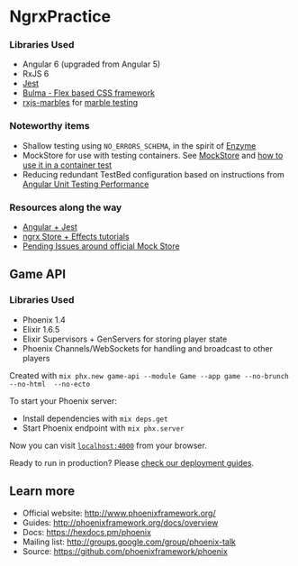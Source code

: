 # NgrxPractice

### Libraries Used

* Angular 6 (upgraded from Angular 5)
* RxJS 6
* [Jest](https://facebook.github.io/jest)
* [Bulma - Flex based CSS framework](https://bulma.io/)
* [rxjs-marbles](https://github.com/cartant/rxjs-marbles) for [marble testing](https://github.com/ReactiveX/rxjs/blob/master/doc/marble-testing.md)

### Noteworthy items

* Shallow testing using `NO_ERRORS_SCHEMA`, in the spirit of [Enzyme](http://airbnb.io/enzyme/)
* MockStore for use with testing containers. See [MockStore](src/spec_helpers/mock-store.ts) and [how to use it in a container test](src/features/todos/containers/todos/todos.container.spec.ts)
* Reducing redundant TestBed configuration based on instructions from [Angular Unit Testing Performance](https://blog.angularindepth.com/angular-unit-testing-performance-34363b7345ba)

### Resources along the way

* [Angular + Jest](https://blog.cloudboost.io/angular-jest-wallabyjs-why-it-is-the-ideal-combination-and-how-to-configure-b4cbe2eff4b3)
* [ngrx Store + Effects tutorials](https://www.youtube.com/playlist?list=PLW2eQOsUPlWJRfWGOi9gZdc3rE4Fke0Wv)
* [Pending Issues around official Mock Store](https://github.com/ngrx/platform/issues/915)

## Game API

### Libraries Used
* Phoenix 1.4
* Elixir 1.6.5
* Elixir Supervisors + GenServers for storing player state
* Phoenix Channels/WebSockets for handling and broadcast to other players

Created with `mix phx.new game-api --module Game --app game --no-brunch --no-html  --no-ecto`

To start your Phoenix server:

  * Install dependencies with `mix deps.get`
  * Start Phoenix endpoint with `mix phx.server`

Now you can visit [`localhost:4000`](http://localhost:4000) from your browser.

Ready to run in production? Please [check our deployment guides](http://www.phoenixframework.org/docs/deployment).

## Learn more

  * Official website: http://www.phoenixframework.org/
  * Guides: http://phoenixframework.org/docs/overview
  * Docs: https://hexdocs.pm/phoenix
  * Mailing list: http://groups.google.com/group/phoenix-talk
  * Source: https://github.com/phoenixframework/phoenix
